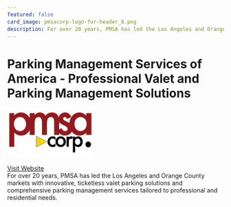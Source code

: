```yaml
---
featured: false
card_image: pmsacorp-logo-for-header_6.png
description: For over 20 years, PMSA has led the Los Angeles and Orange County markets with innovative, ticketless valet parking solutions and comprehensive parking management services tailored to professional and residential needs.
---
```


# Parking Management Services of America - Professional Valet and Parking Management Solutions
<img src="pmsacorp-logo-for-header_6.png" alt="Logo" style="max-width: 200px; height: auto;">

<a href="https://pmsacorp.com/parking-management-services-of-america/">Visit Website</a>  
For over 20 years, PMSA has led the Los Angeles and Orange County markets with innovative, ticketless valet parking solutions and comprehensive parking management services tailored to professional and residential needs.
